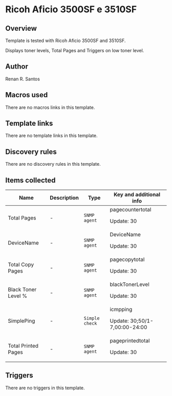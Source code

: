 # Ricoh Aficio 3500SF e 3510SF

## Overview


Template is tested with Ricoh Aficio 3500SF and 3510SF.


Displays toner levels, Total Pages and Triggers on low toner level.




## Author

Renan R. Santos

## Macros used

There are no macros links in this template.

## Template links

There are no template links in this template.

## Discovery rules

There are no discovery rules in this template.

## Items collected

|Name|Description|Type|Key and additional info|
|----|-----------|----|----|
|Total Pages|<p>-</p>|`SNMP agent`|pagecountertotal<p>Update: 30</p>|
|DeviceName|<p>-</p>|`SNMP agent`|DeviceName<p>Update: 30</p>|
|Total Copy Pages|<p>-</p>|`SNMP agent`|pagecopytotal<p>Update: 30</p>|
|Black Toner Level %|<p>-</p>|`SNMP agent`|blackTonerLevel<p>Update: 30</p>|
|SimplePing|<p>-</p>|`Simple check`|icmpping<p>Update: 30;50/1-7,00:00-24:00</p>|
|Total Printed Pages|<p>-</p>|`SNMP agent`|pageprintedtotal<p>Update: 30</p>|
## Triggers

There are no triggers in this template.

